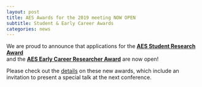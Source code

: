 ```yaml
---
layout: post
title: AES Awards for the 2019 meeting NOW OPEN
subtitle: Student & Early Career Awards
categories: news
---
```


We are proud to announce that applications for the 
**[AES Student Research Award](http://ausevo.github.io/docs/AES_Student_Research_Award.docx)**  
and  the **[AES Early Career Researcher Award](http://ausevo.com/prizes/)** are now open! 

Please check out the [details](http://ausevo.com/prizes/) on these new awards, which include an invitation to present a special talk at the next conference.
